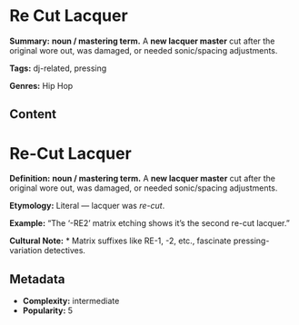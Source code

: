 # Re Cut Lacquer

**Summary:** **noun / mastering term.** A **new lacquer master** cut after the original wore out, was damaged, or needed sonic/spacing adjustments.

**Tags:** dj-related, pressing

**Genres:** Hip Hop

## Content

# Re-Cut Lacquer

**Definition:** **noun / mastering term.** A **new lacquer master** cut after the original wore out, was damaged, or needed sonic/spacing adjustments.

**Etymology:** Literal — lacquer was *re-cut*.

**Example:** “The ‘-RE2’ matrix etching shows it’s the second re-cut lacquer.”

**Cultural Note:** * Matrix suffixes like RE-1, -2, etc., fascinate pressing-variation detectives.

## Metadata

- **Complexity:** intermediate
- **Popularity:** 5
